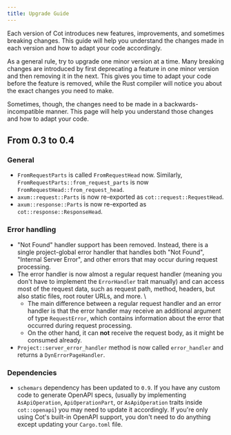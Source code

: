 ```yaml
---
title: Upgrade Guide
---
```


Each version of Cot introduces new features, improvements, and sometimes breaking changes. This guide will help you understand the changes made in each version and how to adapt your code accordingly.

As a general rule, try to upgrade one minor version at a time. Many breaking changes are introduced by first deprecating a feature in one minor version and then removing it in the next. This gives you time to adapt your code before the feature is removed, while the Rust compiler will notice you about the exact changes you need to make.

Sometimes, though, the changes need to be made in a backwards-incompatible manner. This page will help you understand those changes and how to adapt your code.

## From 0.3 to 0.4

### General

* `FromRequestParts` is called `FromRequestHead` now. Similarly, `FromRequestParts::from_request_parts` is now `FromRequestHead::from_request_head`.
* `axum::request::Parts` is now re-exported as `cot::request::RequestHead`.
* `axum::response::Parts` is now re-exported as `cot::response::ResponseHead`.

### Error handling

* "Not Found" handler support has been removed. Instead, there is a single project-global error handler that handles both "Not Found", "Internal Server Error", and other errors that may occur during request processing.
* The error handler is now almost a regular request handler (meaning you don't have to implement the `ErrorHandler` trait manually) and can access most of the request data, such as request path, method, headers, but also static files, root router URLs, and more. \
  - The main difference between a regular request handler and an error handler is that the error handler may receive an additional argument of type `RequestError`, which contains information about the error that occurred during request processing.
  - On the other hand, it can **not** receive the request body, as it might be consumed already.
* `Project::server_error_handler` method is now called `error_handler` and returns a `DynErrorPageHandler`.

### Dependencies

* `schemars` dependency has been updated to `0.9`. If you have any custom code to generate OpenAPI specs, (usually by implementing `AsApiOperation`, `ApiOperationPart`, or `AsApiOperation` traits inside `cot::openapi`) you may need to update it accordingly. If you're only using Cot's built-in OpenAPI support, you don't need to do anything except updating your `Cargo.toml` file.
